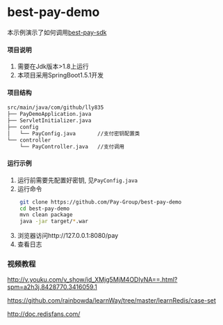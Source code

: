 # best-pay-demo
本示例演示了如何调用[best-pay-sdk](https://github.com/lly835/best-pay-sdk)

#### 项目说明
1. 需要在Jdk版本>1.8上运行
2. 本项目采用SpringBoot1.5.1开发

#### 项目结构
```bash
src/main/java/com/github/lly835
├── PayDemoApplication.java    
├── ServletInitializer.java
├── config
│   └── PayConfig.java       //支付密钥配置类
└── controller
    └── PayController.java   //支付调用
```

#### 运行示例
1. 运行前需要先配置好密钥, 见`PayConfig.java`
2. 运行命令
```bash
    git clone https://github.com/Pay-Group/best-pay-demo
    cd best-pay-demo
    mvn clean package
    java -jar target/*.war
```
3. 浏览器访问http://127.0.0.1:8080/pay
4. 查看日志

### 视频教程
   http://v.youku.com/v_show/id_XMjg5MjM4ODIyNA==.html?spm=a2h3j.8428770.3416059.1 
   
   https://github.com/rainbowda/learnWay/tree/master/learnRedis/case-set

http://doc.redisfans.com/

